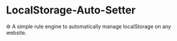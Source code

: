 # LocalStorage-Auto-Setter
⚙️ A simple rule engine to automatically manage localStorage on any website.
